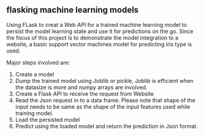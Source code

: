 ## flasking machine learning models
Using FLask to creat a Web API for a trained machine learning model to persist the model learning state and use it for predictions on the go. Since the focus of this project is to demonstrate the model integration to a website, a basic support vector machines model for predicting iris type is used.

Major steps involved are:
1) Create a model
2) Dump the trained model using Joblib or pickle, Joblib is efficient when the datasize is more and numpy arrays are involved.
3) Create a Flask API to receive the request from Website
4) Read the Json request in to a data frame. Please note that shape of the input needs to be same as the shape of the input features used while training model.
5) Load the persisted model
6) Predict using the loaded model and return the prediction in Json format.
